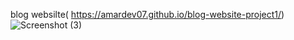 blog websilte( https://amardev07.github.io/blog-website-project1/)
![Screenshot (3)](https://github.com/AMARDEV07/blog-website-project1/assets/127836087/99934bfc-6db4-4d87-a5ab-28e094a95920)
